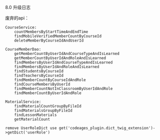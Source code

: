 8.0 升级日志

废弃的api：

	CourseService:
		countMembersByStartTimeAndEndTime
		findMobileVerifiedMemberCountByCourseId
		deleteMemberByCourseIdAndUserId

	CourseMemberDao:
		getMemberCountByUserIdAndCourseTypeAndIsLearned
		getMemberCountByUserIdAndRoleAndIsLearned
		findMembersByUserIdAndCourseTypeAndIsLearned
		findMembersByUserIdAndRoleAndIsLearned
		findStudentsByCourseId
		findTeachersByCourseId
		findMemberCountByCourseIdAndRole
		findCourseMembersByUserId
		findMemberCountNotInClassroomByUserIdAndRole
		findMemberCountByUserIdAndRole
		
    MaterialService:
        findMaterialCountGroupByFileId
        findMaterialsGroupByFileId
        findLessonMaterials
        getMaterialCount
    
    remove UserRoleDict use get('codeages_plugin.dict_twig_extension')->getDict('userRole')